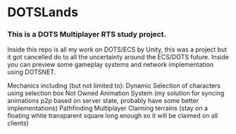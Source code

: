 # DOTSLands
 
### This is a **DOTS Multiplayer RTS** study project.

Inside this repo is all my work on DOTS/ECS by Unity, this was a project but it got cancelled do to all the uncertainty around the ECS/DOTS future. Inside you can preview some gameplay systems and network implementation using DOTSNET.

Mechanics including (but not limited to):
 Dynamic Selection of characters using selection box
 Not Owned Animation System (my solution for syncing animations p2p based on server state, probably have some better implementations)
 Pathfinding
 Multiplayer
 Claiming terrains (stay on a floating white transparent square long enough so it will be claimed on all clients)
